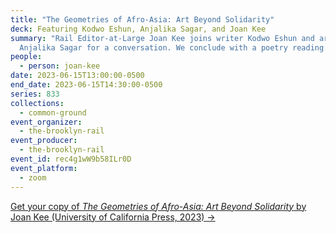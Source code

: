 ```yaml
---
title: "The Geometries of Afro-Asia: Art Beyond Solidarity"
deck: Featuring Kodwo Eshun, Anjalika Sagar, and Joan Kee
summary: "Rail Editor-at-Large Joan Kee joins writer Kodwo Eshun and artist
  Anjalika Sagar for a conversation. We conclude with a poetry reading. "
people:
  - person: joan-kee
date: 2023-06-15T13:00:00-0500
end_date: 2023-06-15T14:30:00-0500
series: 833
collections:
  - common-ground
event_organizer:
  - the-brooklyn-rail
event_producer:
  - the-brooklyn-rail
event_id: rec4g1wW9b58ILr0D
event_platform:
  - zoom
---
```

[G﻿et your copy of *The Geometries of Afro-Asia: Art Beyond Solidarity* by Joan Kee (University of California Press, 2023) →](https://www.ucpress.edu/book/9780520392458/the-geometries-of-afro-asia)